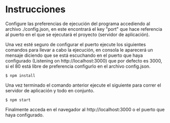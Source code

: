 # Instrucciones

Configure las preferencias de ejecución del programa accediendo al archivo ./config.json,
en este encontrará el key "port" que hace referencia al puerto en el que se ejecutará el proyecto (servidor de aplicación).

Una vez esté seguro de configurar el puerto ejecute los siguientes comandos para llevar a cabo la ejecución, en consola le aparecerá un mensaje diciendo que se está escuchando en el puerto que haya configurado (Listening on http://localhost:3000) que por defecto es 3000, si el 80 está libre de preferencia configurlo en el archivo config.json.

```string 
$ npm install 
```
Una vez terminado el comando anterior ejecute el siguiente para correr el servidor de aplicación y todo en conjunto.
```string 
$ npm start
```

Finalmente acceda en el navegador al http://localhost:3000 o el puerto que haya configurado.
